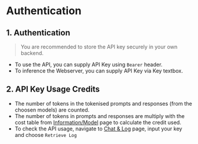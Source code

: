 Authentication
=======================

## 1. Authentication

>You are recommended to store the API key securely in your own backend.

- To use the API, you can supply API Key using `Bearer` header.
- To inference the Webserver, you can supply API Key via Key textbox. 

## 2. API Key Usage Credits

- The number of tokens in the tokenised prompts and responses (from the choosen models) are counted.
- The number of tokens in prompts and responses are multiply with the cost table from [Information/Model](https://professorparakeet.com/frontend/model) page to calculate the credit used.
- To check the API usage, navigate to [Chat & Log](https://professorparakeet.com/frontend/hub) page, input your key and choose `Retrieve Log` 
